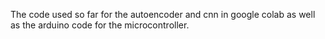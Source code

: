 The code used so far for the autoencoder and cnn in google colab as well as the arduino code for the microcontroller.
